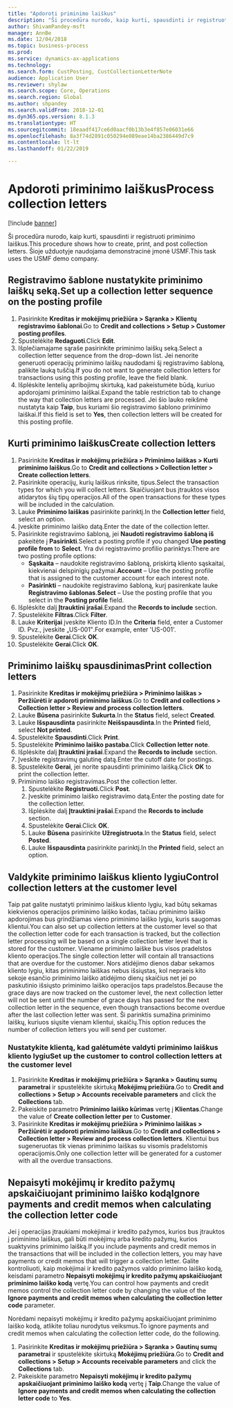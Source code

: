 ```yaml
--- 
title: "Apdoroti priminimo laiškus"
description: "Ši procedūra nurodo, kaip kurti, spausdinti ir registruoti priminimo laiškus."
author: ShivamPandey-msft
manager: AnnBe
ms.date: 12/04/2018
ms.topic: business-process
ms.prod: 
ms.service: dynamics-ax-applications
ms.technology: 
ms.search.form: CustPosting, CustCollectionLetterNote
audience: Application User
ms.reviewer: shylaw
ms.search.scope: Core, Operations
ms.search.region: Global
ms.author: shpandey
ms.search.validFrom: 2018-12-01
ms.dyn365.ops.version: 8.1.3
ms.translationtype: HT
ms.sourcegitcommit: 18eaadf417ce6d0aacf0b13b3e4f857e06031e66
ms.openlocfilehash: 8a3f74d2891c050294e089eae14ba2386449d7c9
ms.contentlocale: lt-lt
ms.lasthandoff: 01/22/2019

---
```

# <a name="process-collection-letters"></a><span data-ttu-id="b792b-103">Apdoroti priminimo laiškus</span><span class="sxs-lookup"><span data-stu-id="b792b-103">Process collection letters</span></span>

[!include [banner](../../includes/banner.md)]

<span data-ttu-id="b792b-104">Ši procedūra nurodo, kaip kurti, spausdinti ir registruoti priminimo laiškus.</span><span class="sxs-lookup"><span data-stu-id="b792b-104">This procedure shows how to create, print, and post collection letters.</span></span> <span data-ttu-id="b792b-105">Šioje užduotyje naudojama demonstracinė įmonė USMF.</span><span class="sxs-lookup"><span data-stu-id="b792b-105">This task uses the USMF demo company.</span></span>

## <a name="set-up-a-collection-letter-sequence-on-the-posting-profile"></a><span data-ttu-id="b792b-106">Registravimo šablone nustatykite priminimo laiškų seką.</span><span class="sxs-lookup"><span data-stu-id="b792b-106">Set up a collection letter sequence on the posting profile</span></span>
1. <span data-ttu-id="b792b-107">Pasirinkite **Kreditas ir mokėjimų priežiūra > Sąranka > Klientų registravimo šablonai**.</span><span class="sxs-lookup"><span data-stu-id="b792b-107">Go to **Credit and collections > Setup > Customer posting profiles**.</span></span>
2. <span data-ttu-id="b792b-108">Spustelėkite **Redaguoti**.</span><span class="sxs-lookup"><span data-stu-id="b792b-108">Click **Edit**.</span></span>
3. <span data-ttu-id="b792b-109">Išplečiamajame sąraše pasirinkite priminimo laiškų seką.</span><span class="sxs-lookup"><span data-stu-id="b792b-109">Select a collection letter sequence from the drop-down list.</span></span> <span data-ttu-id="b792b-110">Jei nenorite generuoti operacijų priminimo laiškų naudodami šį registravimo šabloną, palikite lauką tuščią.</span><span class="sxs-lookup"><span data-stu-id="b792b-110">If you do not want to generate collection letters for transactions using this posting profile, leave the field blank.</span></span>  
4. <span data-ttu-id="b792b-111">Išplėskite lentelių apribojimų skirtuką, kad pakeistumėte būdą, kuriuo apdorojami priminimo laiškai.</span><span class="sxs-lookup"><span data-stu-id="b792b-111">Expand the table restriction tab to change the way that collection letters are processed.</span></span> <span data-ttu-id="b792b-112">Jei šio lauko reikšmė nustatyta kaip **Taip**, bus kuriami šio registravimo šablono priminimo laiškai.</span><span class="sxs-lookup"><span data-stu-id="b792b-112">If this field is set to **Yes**, then collection letters will be created for this posting profile.</span></span>  

## <a name="create-collection-letters"></a><span data-ttu-id="b792b-113">Kurti priminimo laiškus</span><span class="sxs-lookup"><span data-stu-id="b792b-113">Create collection letters</span></span>
1. <span data-ttu-id="b792b-114">Pasirinkite **Kreditas ir mokėjimų priežiūra > Priminimo laiškas > Kurti priminimo laiškus**.</span><span class="sxs-lookup"><span data-stu-id="b792b-114">Go to **Credit and collections > Collection letter > Create collection letters**.</span></span>
2. <span data-ttu-id="b792b-115">Pasirinkite operacijų, kurių laiškus rinksite, tipus.</span><span class="sxs-lookup"><span data-stu-id="b792b-115">Select the transaction types for which you will collect letters.</span></span> <span data-ttu-id="b792b-116">Skaičiuojant bus įtrauktos visos atidarytos šių tipų operacijos.</span><span class="sxs-lookup"><span data-stu-id="b792b-116">All of the open transactions for these types will be included in the calculation.</span></span>  
2. <span data-ttu-id="b792b-117">Lauke **Priminimo laiškas** pasirinkite parinktį.</span><span class="sxs-lookup"><span data-stu-id="b792b-117">In the **Collection letter** field, select an option.</span></span>
3. <span data-ttu-id="b792b-118">Įveskite priminimo laiško datą.</span><span class="sxs-lookup"><span data-stu-id="b792b-118">Enter the date of the collection letter.</span></span>
4. <span data-ttu-id="b792b-119">Pasirinkite registravimo šabloną, jei **Naudoti registravimo šabloną iš** pakeitėte į **Pasirinkti**.</span><span class="sxs-lookup"><span data-stu-id="b792b-119">Select a posting profile if you changed **Use posting profile from** to **Select**.</span></span> <span data-ttu-id="b792b-120">Yra dvi registravimo profilio parinktys:</span><span class="sxs-lookup"><span data-stu-id="b792b-120">There are two posting profile options:</span></span>   
   - <span data-ttu-id="b792b-121">**Sąskaita** – naudokite registravimo šabloną, priskirtą kliento sąskaitai, kiekvienai delspinigių pažymai.</span><span class="sxs-lookup"><span data-stu-id="b792b-121">**Account** – Use the posting profile that is assigned to the customer account for each interest note.</span></span>   
   - <span data-ttu-id="b792b-122">**Pasirinkti** – naudokite registravimo šabloną, kurį pasirenkate lauke **Registravimo šablonas**.</span><span class="sxs-lookup"><span data-stu-id="b792b-122">**Select** – Use the posting profile that you select in the **Posting profile** field.</span></span>  
5. <span data-ttu-id="b792b-123">Išplėskite dalį **Įtrauktini įrašai**.</span><span class="sxs-lookup"><span data-stu-id="b792b-123">Expand the **Records to include** section.</span></span>
6. <span data-ttu-id="b792b-124">Spustelėkite **Filtras**.</span><span class="sxs-lookup"><span data-stu-id="b792b-124">Click **Filter**.</span></span>
7. <span data-ttu-id="b792b-125">Lauke **Kriterijai** įveskite Kliento ID.</span><span class="sxs-lookup"><span data-stu-id="b792b-125">In the **Criteria** field, enter a Customer ID.</span></span> <span data-ttu-id="b792b-126">Pvz., įveskite „US-001‟.</span><span class="sxs-lookup"><span data-stu-id="b792b-126">For example, enter 'US-001'.</span></span>
8. <span data-ttu-id="b792b-127">Spustelėkite **Gerai**.</span><span class="sxs-lookup"><span data-stu-id="b792b-127">Click **OK**.</span></span>
9. <span data-ttu-id="b792b-128">Spustelėkite **Gerai**.</span><span class="sxs-lookup"><span data-stu-id="b792b-128">Click **OK**.</span></span>

## <a name="print-collection-letters"></a><span data-ttu-id="b792b-129">Priminimo laiškų spausdinimas</span><span class="sxs-lookup"><span data-stu-id="b792b-129">Print collection letters</span></span>
1. <span data-ttu-id="b792b-130">Pasirinkite **Kreditas ir mokėjimų priežiūra > Priminimo laiškas > Peržiūrėti ir apdoroti priminimo laiškus**.</span><span class="sxs-lookup"><span data-stu-id="b792b-130">Go to **Credit and collections > Collection letter > Review and process collection letters**.</span></span>
2. <span data-ttu-id="b792b-131">Lauke **Būsena** pasirinkite **Sukurta**.</span><span class="sxs-lookup"><span data-stu-id="b792b-131">In the **Status** field, select **Created**.</span></span>
3. <span data-ttu-id="b792b-132">Lauke **Išspausdinta** pasirinkite **Neišspausdinta**.</span><span class="sxs-lookup"><span data-stu-id="b792b-132">In the **Printed** field, select **Not printed**.</span></span>
4. <span data-ttu-id="b792b-133">Spustelėkite **Spausdinti**.</span><span class="sxs-lookup"><span data-stu-id="b792b-133">Click **Print**.</span></span>
5. <span data-ttu-id="b792b-134">Spustelėkite **Priminimo laiško pastaba**.</span><span class="sxs-lookup"><span data-stu-id="b792b-134">Click **Collection letter note**.</span></span>
6. <span data-ttu-id="b792b-135">Išplėskite dalį **Įtrauktini įrašai**.</span><span class="sxs-lookup"><span data-stu-id="b792b-135">Expand the **Records to include** section.</span></span>
7. <span data-ttu-id="b792b-136">Įveskite registravimų galutinę datą.</span><span class="sxs-lookup"><span data-stu-id="b792b-136">Enter the cutoff date for postings.</span></span>
8. <span data-ttu-id="b792b-137">Spustelėkite **Gerai**, jei norite spausdinti priminimo laišką.</span><span class="sxs-lookup"><span data-stu-id="b792b-137">Click **OK** to print the collection letter.</span></span>
9. <span data-ttu-id="b792b-138">Priminimo laiško registravimas.</span><span class="sxs-lookup"><span data-stu-id="b792b-138">Post the collection letter.</span></span>
   1. <span data-ttu-id="b792b-139">Spustelėkite **Registruoti.**</span><span class="sxs-lookup"><span data-stu-id="b792b-139">Click **Post**.</span></span>
   2. <span data-ttu-id="b792b-140">Įveskite priminimo laiško registravimo datą.</span><span class="sxs-lookup"><span data-stu-id="b792b-140">Enter the posting date for the collection letter.</span></span>
   3. <span data-ttu-id="b792b-141">Išplėskite dalį **Įtrauktini įrašai**.</span><span class="sxs-lookup"><span data-stu-id="b792b-141">Expand the **Records to include** section.</span></span>
   4. <span data-ttu-id="b792b-142">Spustelėkite **Gerai**.</span><span class="sxs-lookup"><span data-stu-id="b792b-142">Click **OK**.</span></span>
   5. <span data-ttu-id="b792b-143">Lauke **Būsena** pasirinkite **Užregistruota**.</span><span class="sxs-lookup"><span data-stu-id="b792b-143">In the **Status** field, select **Posted**.</span></span>
   6. <span data-ttu-id="b792b-144">Lauke **Išspausdinta** pasirinkite parinktį.</span><span class="sxs-lookup"><span data-stu-id="b792b-144">In the **Printed** field, select an option.</span></span>

## <a name="control-collection-letters-at-the-customer-level"></a><span data-ttu-id="b792b-145">Valdykite priminimo laiškus kliento lygiu</span><span class="sxs-lookup"><span data-stu-id="b792b-145">Control collection letters at the customer level</span></span>
<span data-ttu-id="b792b-146">Taip pat galite nustatyti priminimo laiškus kliento lygiu, kad būtų sekamas kiekvienos operacijos priminimo laiško kodas, tačiau priminimo laiško apdorojimas bus grindžiamas vieno priminimo laiško lygiu, kuris saugomas klientui.</span><span class="sxs-lookup"><span data-stu-id="b792b-146">You can also set up collection letters at the customer level so that the collection letter code for each transaction is tracked, but the collection letter processing will be based on a single collection letter level that is stored for the customer.</span></span> <span data-ttu-id="b792b-147">Viename priminimo laiške bus visos pradelstos kliento operacijos.</span><span class="sxs-lookup"><span data-stu-id="b792b-147">The single collection letter will contain all transactions that are overdue for the customer.</span></span> <span data-ttu-id="b792b-148">Nors atidėjimo dienos dabar sekamos kliento lygiu, kitas priminimo laiškas nebus išsiųstas, kol nepraeis kito sekoje esančio priminimo laiško atidėjimo dienų skaičius net jei po paskutinio išsiųsto priminimo laiško operacijos taps pradelstos.</span><span class="sxs-lookup"><span data-stu-id="b792b-148">Because the grace days are now tracked on the customer level, the next collection letter will not be sent until the number of grace days has passed for the next collection letter in the sequence, even though transactions become overdue after the last collection letter was sent.</span></span> <span data-ttu-id="b792b-149">Ši parinktis sumažina priminimo laiškų, kuriuos siųsite vienam klientui, skaičių.</span><span class="sxs-lookup"><span data-stu-id="b792b-149">This option reduces the number of collection letters you will send per customer.</span></span> 

### <a name="set-up-the-customer-to-control-collection-letters-at-the-customer-level"></a><span data-ttu-id="b792b-150">Nustatykite klientą, kad galėtumėte valdyti priminimo laiškus kliento lygiu</span><span class="sxs-lookup"><span data-stu-id="b792b-150">Set up the customer to control collection letters at the customer level</span></span>
1.  <span data-ttu-id="b792b-151">Pasirinkite **Kreditas ir mokėjimų priežiūra > Sąranka > Gautinų sumų parametrai** ir spustelėkite skirtuką **Mokėjimų priežiūra**.</span><span class="sxs-lookup"><span data-stu-id="b792b-151">Go to **Credit and collections > Setup > Accounts receivable parameters** and click the **Collections** tab.</span></span> 
2.  <span data-ttu-id="b792b-152">Pakeiskite parametro **Priminimo laiško kūrimas** vertę į **Klientas**.</span><span class="sxs-lookup"><span data-stu-id="b792b-152">Change the value of **Create collection letter per** to **Customer**.</span></span> 
3.  <span data-ttu-id="b792b-153">Pasirinkite **Kreditas ir mokėjimų priežiūra > Priminimo laiškas > Peržiūrėti ir apdoroti priminimo laiškus**.</span><span class="sxs-lookup"><span data-stu-id="b792b-153">Go to **Credit and collections > Collection letter > Review and process collection letters**.</span></span> <span data-ttu-id="b792b-154">Klientui bus sugeneruotas tik vienas priminimo laiškas su visomis pradelstomis operacijomis.</span><span class="sxs-lookup"><span data-stu-id="b792b-154">Only one collection letter will be generated for a customer with all the overdue transactions.</span></span>

## <a name="ignore-payments-and-credit-memos-when-calculating-the-collection-letter-code"></a><span data-ttu-id="b792b-155">Nepaisyti mokėjimų ir kredito pažymų apskaičiuojant priminimo laiško kodą</span><span class="sxs-lookup"><span data-stu-id="b792b-155">Ignore payments and credit memos when calculating the collection letter code</span></span>
<span data-ttu-id="b792b-156">Jei į operacijas įtraukiami mokėjimai ir kredito pažymos, kurios bus įtrauktos į priminimo laiškus, gali būti mokėjimų arba kredito pažymų, kurios suaktyvins priminimo laišką.</span><span class="sxs-lookup"><span data-stu-id="b792b-156">If you include payments and credit memos in the transactions that will be included in the collection letters, you may have payments or credit memos that will trigger a collection letter.</span></span> <span data-ttu-id="b792b-157">Galite kontroliuoti, kaip mokėjimai ir kredito pažymos valdo priminimo laiško kodą, keisdami parametro **Nepaisyti mokėjimų ir kredito pažymų apskaičiuojant priminimo laiško kodą** vertę.</span><span class="sxs-lookup"><span data-stu-id="b792b-157">You can control how payments and credit memos control the collection letter code by changing the value of the **Ignore payments and credit memos when calculating the collection letter code** parameter.</span></span> 

<span data-ttu-id="b792b-158">Norėdami nepaisyti mokėjimų ir kredito pažymų apskaičiuojant priminimo laiško kodą, atlikite toliau nurodytus veiksmus.</span><span class="sxs-lookup"><span data-stu-id="b792b-158">To ignore payments and credit memos when calculating the collection letter code, do the following.</span></span>
1. <span data-ttu-id="b792b-159">Pasirinkite **Kreditas ir mokėjimų priežiūra > Sąranka > Gautinų sumų parametrai** ir spustelėkite skirtuką **Mokėjimų priežiūra**.</span><span class="sxs-lookup"><span data-stu-id="b792b-159">Go to **Credit and collections > Setup > Accounts receivable parameters** and click the **Collections** tab.</span></span> 
2. <span data-ttu-id="b792b-160">Pakeiskite parametro **Nepaisyti mokėjimų ir kredito pažymų apskaičiuojant priminimo laiško kodą** vertę į **Taip**.</span><span class="sxs-lookup"><span data-stu-id="b792b-160">Change the value of **Ignore payments and credit memos when calculating the collection letter code** to **Yes**.</span></span>

